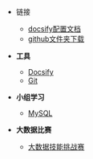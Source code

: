 * 链接
	* [docsify配置文档](https://angry-swanson-b4e47b.netlify.app/zh-cn/custom-navbar) 
	* [github文件夹下载](http://zhoudaxiaa.gitee.io/downgit/#/home)
  
* **工具**
  - [Docsify](<https://wfyblog.cn/notes/#/tools/docsify>)
  - [Git](<https://wfyblog.cn/notes/#/tools/git>)

* **小组学习**
  - [MySQL](</group/MySQL>)
  
* **大数据比赛**
  - [大数据技能挑战赛](<https://wfyblog.cn/notes/#/bigdata/1/1>)

  
